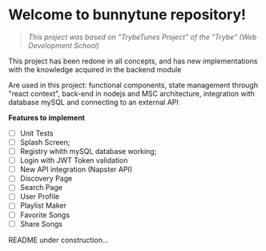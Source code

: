 # Welcome to bunnytune repository!


> _This project was based on "TrybeTunes Project" of the "Trybe" (Web Development School)_

This project has been redone in all concepts, and has new implementations with the knowledge acquired in the backend module

Are used in this project: functional components, state management through "react context", back-end in nodejs and MSC architecture, integration with database
mySQL and connecting to an external API

**Features to implement**

- [ ] Unit Tests
- [ ] Splash Screen;
- [ ] Registry whith mySQL database working;
- [ ] Login with JWT Token validation
- [ ] New API integration (Napster API)
- [ ] Discovery Page
- [ ] Search Page
- [ ] User Profile
- [ ] Playlist Maker
- [ ] Favorite Songs
- [ ] Share Songs

README under construction...